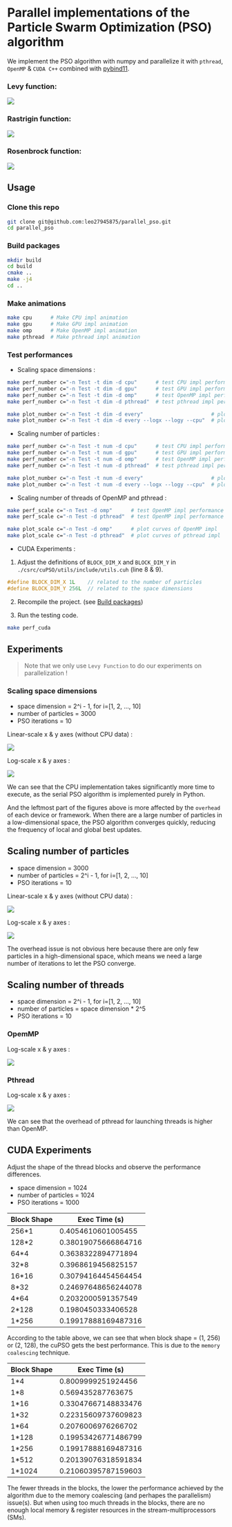 # Parallel implementations of the Particle Swarm Optimization (PSO) algorithm

We implement the PSO algorithm with numpy and parallelize it with `pthread`, `OpenMP` & `CUDA C++` combined with [pybind11](https://github.com/pybind/pybind11).

### Levy function:
![](assets/_PSO_levy_func.gif)

### Rastrigin function:
![](assets/_PSO_rastrigin_func.gif)

### Rosenbrock function:
![](assets/_PSO_rosenbrock_func.gif)

## Usage

### Clone this repo

```bash
git clone git@github.com:leo27945875/parallel_pso.git
cd parallel_pso
```

### Build packages

```bash
mkdir build
cd build
cmake ..
make -j4
cd ..
```

### Make animations

```bash
make cpu      # Make CPU impl animation
make gpu      # Make GPU impl animation
make omp      # Make OpenMP impl animation
make pthread  # Make pthread impl animation
```

### Test performances

* Scaling space dimensions :
```bash
make perf_number c="-n Test -t dim -d cpu"      # test CPU impl performance
make perf_number c="-n Test -t dim -d gpu"      # test GPU impl performance
make perf_number c="-n Test -t dim -d omp"      # test OpenMP impl performance
make perf_number c="-n Test -t dim -d pthread"  # test pthread impl performance

make plot_number c="-n Test -t dim -d every"                      # plot curves of all impls with out CPU one.
make plot_number c="-n Test -t dim -d every --logx --logy --cpu"  # plot curves of all impls in log-scale.
```

* Scaling number of particles :
```bash
make perf_number c="-n Test -t num -d cpu"      # test CPU impl performance
make perf_number c="-n Test -t num -d gpu"      # test GPU impl performance
make perf_number c="-n Test -t num -d omp"      # test OpenMP impl performance
make perf_number c="-n Test -t num -d pthread"  # test pthread impl performance

make plot_number c="-n Test -t num -d every"                      # plot curves of all impls with out CPU one.
make plot_number c="-n Test -t num -d every --logx --logy --cpu"  # plot curves of all impls in log-scale.
```

* Scaling number of threads of OpenMP and pthread :
```bash
make perf_scale c="-n Test -d omp"      # test OpenMP impl performance
make perf_scale c="-n Test -d pthread"  # test OpenMP impl performance

make plot_scale c="-n Test -d omp"      # plot curves of OpenMP impl
make plot_scale c="-n Test -d pthread"  # plot curves of pthread impl
```

* CUDA Experiments : 

1. Adjust the definitions of `BLOCK_DIM_X` and `BLOCK_DIM_Y` in `./csrc/cuPSO/utils/include/utils.cuh` (line 8 & 9).

```cpp
#define BLOCK_DIM_X 1L    // related to the number of particles
#define BLOCK_DIM_Y 256L  // related to the space dimensions
```

2. Recompile the project. (see [Build packages](#build-packages))

3. Run the testing code.

```bash
make perf_cuda
```

## Experiments

> Note that we only use `Levy Function` to do our experiments on parallelization !

### Scaling space dimensions

* space dimension = 2^i - 1, for i=[1, 2, ..., 10]
* number of particles = 3000
* PSO iterations = 10

Linear-scale x & y axes (without CPU data) : 

![](assets/Exp/Exp-dim_ALL_Times.png)

Log-scale x & y axes :

![](assets/Exp/Exp-dim_ALL_Times-logx-logy.png)

We can see that the CPU implementation takes significantly more time to execute, as the serial PSO algorithm is implemented purely in Python.

And the leftmost part of the figures above is more affected by the `overhead` of each device or framework. When there are a large number of particles in a low-dimensional space, the PSO algorithm converges quickly, reducing the frequency of local and global best updates.

## Scaling number of particles

* space dimension = 3000
* number of particles = 2^i - 1, for i=[1, 2, ..., 10]
* PSO iterations = 10

Linear-scale x & y axes (without CPU data) :

![](assets/Exp/Exp-num_ALL_Times.png)

Log-scale x & y axes :

![](assets/Exp/Exp-num_ALL_Times-logx-logy.png)

The overhead issue is not obvious here because there are only few particles in a high-dimensional space, which means we need a large number of iterations to let the PSO converge.

## Scaling number of threads

* space dimension = 2^i - 1, for i=[1, 2, ..., 10]
* number of particles = space dimension * 2^5
* PSO iterations = 10

### OpemMP

Log-scale x & y axes :

![](assets/Scl/OMP_Scaling_Curves-logx-logy.png)

### Pthread

Log-scale x & y axes :

![](assets/Scl/PTHREAD_Scaling_Curves-logx-logy.png)


We can see that the overhead of pthread for launching threads is higher than OpenMP.


## CUDA Experiments

Adjust the shape of the thread blocks and observe the performance differences.

* space dimension = 1024 
* number of particles = 1024 
* PSO iterations = 1000

| Block Shape | Exec Time (s) |
|  ----  | ----  |
| 256*1  |  0.4054610601005455 |
| 128*2  |  0.38019075666864716 |
| 64*4   |  0.3638322894771894 |
| 32*8   |  0.3968619456825157 |
| 16*16  |  0.30794164454564454 |
| 8*32   |  0.24697648656244078 |
| 4*64   |  0.2032000591357549 |
| 2*128  |  0.1980450333406528 |
| 1*256  |  0.19917888169487316 |

According to the table above, we can see that when block shape = (1, 256) or (2, 128), the cuPSO gets the best performance. This is due to the `memory coalescing` technique.

| Block Shape | Exec Time (s) |
|  ----  | ----  |
| 1*4    |  0.8009999251924456 |
| 1*8    |  0.569435287763675 |
| 1*16   |  0.33047667148833476 |
| 1*32   |  0.22315609737609823 |
| 1*64   |  0.2076006976266702 |
| 1*128  |  0.19953426771486799 |
| 1*256  |  0.19917888169487316 |
| 1*512  |  0.20139076318591834 |
| 1*1024 |  0.21060395787159603 |

The fewer threads in the blocks, the lower the performance achieved by the algorithm due to the memory coalescing (and perhapes the parallelism) issue(s). But when using too much threads in the blocks, there are no enough local memory & register resources in the stream-multiprocessors (SMs).